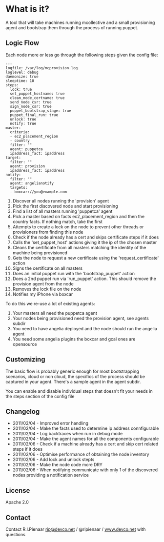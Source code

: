 What is it?
===========

A tool that will take machines running mcollective and a small
provisioning agent and bootstrap them through the process of
running puppet.

Logic Flow
----------

Each node more or less go through the following steps given the config file:

	---
	logfile: /var/log/mcprovision.log
	loglevel: debug
	daemonize: true
	sleeptime: 10
	steps:
	  lock: true
	  set_puppet_hostname: true
	  clean_node_certname: true
	  send_node_csr: true
	  sign_node_csr: true
	  puppet_bootstrap_stage: true
	  puppet_final_run: true
	  unlock: true
	  notify: true
	master:
	  criteria:
	  - ec2_placement_region
	  - country
	  filter: ""
	  agent: puppetca
	  ipaddress_fact: ipaddress
	target:
	  filter: ""
	  agent: provision
	  ipaddress_fact: ipaddress
	notify:
	  filter: ""
	  agent: angelianotify
	  targets:
	  - boxcar://you@example.com

 1. Discover all nodes running the 'provision' agent
 1. Pick the first discovered node and start provisioning
 1. Find a list of all masters running 'puppetca' agent
 1. Pick a master based on facts ec2_placement_region and then the country facts. If nothing match, take the first
 1. Attempts to create a lock on the node to prevent other threads or provisioners from finding this node
 1. Check if the node already has a cert and skips certificate steps if it does
  1. Calls the 'set_puppet_host' actions giving it the ip of the chosen master
  1. Cleans the certificate from all masters matching the identity of the machine being provisioned
  1. Gets the node to request a new certificate using the 'request_certificate' action
  1. Signs the certificate on all masters
 1. Does an initial puppet run with the 'bootstrap_puppet' action
 1. Does a 2nd puppet run via 'run_puppet' action.  This should remove the provision agent from the node
 1. Removes the lock file on the node
 1. Notifies my iPhone via boxcar

To do this we re-use a lot of existing agents:

 1. Your masters all need the puppetca agent
 1. Your nodes being provisioned need the provision agent, see agents subdir
 1. You need to have angelia deployed and the node should run the angelia agent
 1. You need some angelia plugins the boxcar and gcal ones are opensource

Customizing
-----------

The basic flow is probably generic enough for most bootstrapping scenarios, cloud or non cloud, the specifics
of the process should be captured in your agent.  There's a sample agent in the agent subdir.

You can enable and disable individual steps that doesn't fit your needs in the steps section of the config file

Changelog
---------

- 2011/02/04 - Improved error handling
- 2011/02/04 - Make the facts used to determine ip address connfigurable
- 2011/02/04 - Log backtraces when run in debug mode
- 2011/02/04 - Make the agent names for all the components configurable
- 2011/02/06 - Check if a machine already has a cert and skip cert related steps if it does
- 2011/02/06 - Optimise performance of obtaining the node inventory
- 2011/02/06 - Add lock and unlock stepts
- 2011/02/06 - Make the node code more DRY
- 2011/02/06 - When notifying communicate with only 1 of the discovered nodes providing a notification service


License
-------

Apache 2.0

Contact
-------

Contact R.I.Pienaar <rip@devco.net> / @ripienaar / www.devco.net with questions
